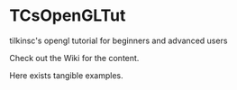 # TCsOpenGLTut
tilkinsc's opengl tutorial for beginners and advanced users

Check out the Wiki for the content.

Here exists tangible examples.
